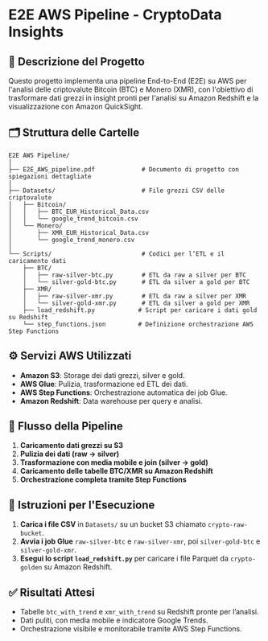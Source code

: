 # E2E AWS Pipeline - CryptoData Insights

## 📌 Descrizione del Progetto

Questo progetto implementa una pipeline End-to-End (E2E) su AWS per l'analisi delle criptovalute Bitcoin (BTC) e Monero (XMR), con l'obiettivo di trasformare dati grezzi in insight pronti per l'analisi su Amazon Redshift e la visualizzazione con Amazon QuickSight.

## 🗂️ Struttura delle Cartelle

```
E2E AWS Pipeline/
│
├── E2E_AWS_pipeline.pdf             # Documento di progetto con spiegazioni dettagliate
│
├── Datasets/                        # File grezzi CSV delle criptovalute
│   ├── Bitcoin/
│   │   ├── BTC_EUR_Historical_Data.csv
│   │   └── google_trend_bitcoin.csv
│   └── Monero/
│       ├── XMR_EUR_Historical_Data.csv
│       └── google_trend_monero.csv
│
└── Scripts/                         # Codici per l’ETL e il caricamento dati
    ├── BTC/
    │   ├── raw-silver-btc.py        # ETL da raw a silver per BTC
    │   └── silver-gold-btc.py       # ETL da silver a gold per BTC
    ├── XMR/
    │   ├── raw-silver-xmr.py        # ETL da raw a silver per XMR
    │   └── silver-gold-xmr.py       # ETL da silver a gold per XMR
    ├── load_redshift.py            # Script per caricare i dati gold su Redshift
    └── step_functions.json         # Definizione orchestrazione AWS Step Functions
```

## ⚙️ Servizi AWS Utilizzati

- **Amazon S3**: Storage dei dati grezzi, silver e gold.
- **AWS Glue**: Pulizia, trasformazione ed ETL dei dati.
- **AWS Step Functions**: Orchestrazione automatica dei job Glue.
- **Amazon Redshift**: Data warehouse per query e analisi.

## 🔄 Flusso della Pipeline

1. **Caricamento dati grezzi su S3**
2. **Pulizia dei dati (raw → silver)**
3. **Trasformazione con media mobile e join (silver → gold)**
4. **Caricamento delle tabelle BTC/XMR su Amazon Redshift**
5. **Orchestrazione completa tramite Step Functions**

## 🚀 Istruzioni per l'Esecuzione

1. **Carica i file CSV** in `Datasets/` su un bucket S3 chiamato `crypto-raw-bucket`.
2. **Avvia i job Glue** `raw-silver-btc` e `raw-silver-xmr`, poi `silver-gold-btc` e `silver-gold-xmr`.
3. **Esegui lo script `load_redshift.py`** per caricare i file Parquet da `crypto-golden` su Amazon Redshift.

## ✅ Risultati Attesi

- Tabelle `btc_with_trend` e `xmr_with_trend` su Redshift pronte per l’analisi.
- Dati puliti, con media mobile e indicatore Google Trends.
- Orchestrazione visibile e monitorabile tramite AWS Step Functions.
